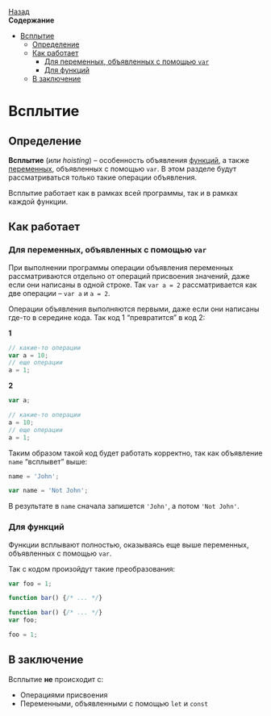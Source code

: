 <!-- START doctoc generated TOC please keep comment here to allow auto update -->
<!-- DON'T EDIT THIS SECTION, INSTEAD RE-RUN doctoc TO UPDATE -->
[Назад](README.md)<br />**Содержание**

- [Всплытие](#%D0%B2%D1%81%D0%BF%D0%BB%D1%8B%D1%82%D0%B8%D0%B5)
  - [Определение](#%D0%BE%D0%BF%D1%80%D0%B5%D0%B4%D0%B5%D0%BB%D0%B5%D0%BD%D0%B8%D0%B5)
  - [Как работает](#%D0%BA%D0%B0%D0%BA-%D1%80%D0%B0%D0%B1%D0%BE%D1%82%D0%B0%D0%B5%D1%82)
    - [Для переменных, объявленных с помощью `var`](#%D0%B4%D0%BB%D1%8F-%D0%BF%D0%B5%D1%80%D0%B5%D0%BC%D0%B5%D0%BD%D0%BD%D1%8B%D1%85-%D0%BE%D0%B1%D1%8A%D1%8F%D0%B2%D0%BB%D0%B5%D0%BD%D0%BD%D1%8B%D1%85-%D1%81-%D0%BF%D0%BE%D0%BC%D0%BE%D1%89%D1%8C%D1%8E-var)
    - [Для функций](#%D0%B4%D0%BB%D1%8F-%D1%84%D1%83%D0%BD%D0%BA%D1%86%D0%B8%D0%B9)
  - [В заключение](#%D0%B2-%D0%B7%D0%B0%D0%BA%D0%BB%D1%8E%D1%87%D0%B5%D0%BD%D0%B8%D0%B5)

<!-- END doctoc generated TOC please keep comment here to allow auto update -->

# Всплытие

## Определение

**Всплытие** (*или hoisting*) – особенность объявления [функций](functions.md), а также [переменных](variables.md), объявленных с помощью `var`. В этом разделе будут рассматриваться только такие операции объявления. 

Всплытие работает как в рамках всей программы, так и в рамках каждой функции.

## Как работает

### Для переменных, объявленных с помощью `var`

При выполнении программы операции объявления переменных рассматриваются отдельно от операций присвоения значений, даже если они написаны в одной строке. Так `var a = 2` рассматривается как две операции – `var a` и `a = 2`. 

Операции объявления выполняются первыми, даже если они написаны где-то в середине кода. Так код 1 “превратится” в код 2:

**1**

```javascript
// какие-то операции
var a = 10;
// еще операции
a = 1;
```

**2**

```javascript
var a;

// какие-то операции
a = 10;
// еще операции
a = 1;
```

Таким образом такой код будет работать корректно, так как объявление `name` “всплывет” выше:

```javascript
name = 'John';

var name = 'Not John';
```

В результате в `name` сначала запишется `'John'`, а потом `'Not John'`.

### Для функций

Функции всплывают полностью, оказываясь еще выше переменных, объявленных с помощью `var`. 

Так с кодом произойдут такие преобразования:

```javascript
var foo = 1;

function bar() {/* ... */}
```

```javascript
function bar() {/* ... */}
var foo;

foo = 1;
```

## В заключение

Всплытие **не** происходит с:

- Операциями присвоения
- Переменными, объявленными с помощью `let` и `const`

